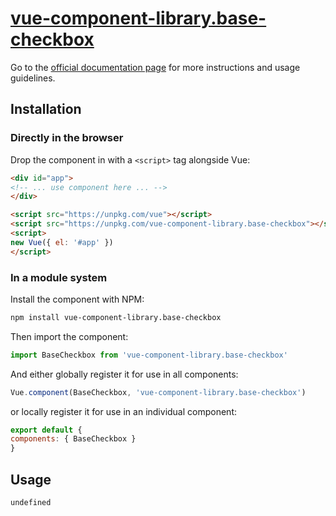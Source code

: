 # [vue-component-library.base-checkbox](https://www.vuecomponentlibrary.com/components/base-checkbox.html)

Go to the [official documentation page](https://www.vuecomponentlibrary.com/components/base-checkbox.html) for more instructions and usage guidelines.

## Installation

### Directly in the browser

Drop the component in with a `<script>` tag alongside Vue:

```html
<div id="app">
<!-- ... use component here ... -->
</div>

<script src="https://unpkg.com/vue"></script>
<script src="https://unpkg.com/vue-component-library.base-checkbox"></script>
<script>
new Vue({ el: '#app' })
</script>
```

### In a module system

Install the component with NPM:

```bash
npm install vue-component-library.base-checkbox
```

Then import the component:

```js
import BaseCheckbox from 'vue-component-library.base-checkbox'
```

And either globally register it for use in all components:

```js
Vue.component(BaseCheckbox, 'vue-component-library.base-checkbox')
```

or locally register it for use in an individual component:

```js
export default {
components: { BaseCheckbox }
}
```

## Usage

```html
undefined
```
